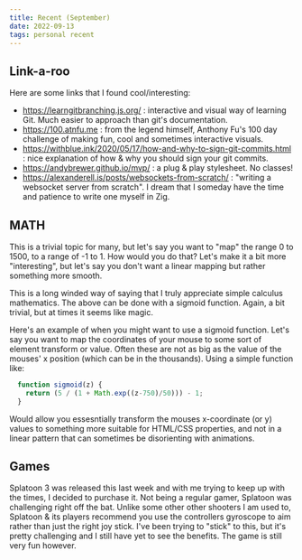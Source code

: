 ```yaml
---
title: Recent (September)
date: 2022-09-13
tags: personal recent
---
```


## Link-a-roo
Here are some links that I found cool/interesting:

- https://learngitbranching.js.org/ : interactive and 
  visual way of learning Git. Much easier to approach than 
  git's documentation.
- https://100.atnfu.me : from the legend himself, Anthony Fu's 
  100 day challenge of making fun, cool and sometimes interactive 
  visuals.
- https://withblue.ink/2020/05/17/how-and-why-to-sign-git-commits.html : nice explanation of how & why you should sign your git commits.
- https://andybrewer.github.io/mvp/ : a plug & play stylesheet. No classes!
- https://alexanderell.is/posts/websockets-from-scratch/ : "writing a websocket server from scratch". I dream that I someday have the time and patience to write one myself in Zig.

## MATH

This is a trivial topic for many, but let's say you want to "map" 
the range 0 to 1500, to a range of -1 to 1. How would you do that?
Let's make it a bit more "interesting", but let's say you don't want 
a linear mapping but rather something more smooth. 

This is a long winded way of saying that I truly appreciate 
simple calculus mathematics. The above can be done with a sigmoid 
function. Again, a bit trivial, but at times it seems like magic.

Here's an example of when you might want to use a sigmoid function.
Let's say you want to map the coordinates of your mouse to some sort
of element transform or value. Often these are not as big as the 
value of the mouses' x position (which can be in the thousands). 
Using a simple function like:

```javascript
  function sigmoid(z) {
    return (5 / (1 + Math.exp((z-750)/50))) - 1;
  }
```

Would allow you essesntially transform the mouses x-coordinate (or y)
values to something more suitable for HTML/CSS properties, and not
in a linear pattern that can sometimes be disorienting with 
animations.

## Games

Splatoon 3 was released this last week and with me trying to keep 
up with the times, I decided to purchase it. Not being a regular 
gamer, Splatoon was challenging right off the bat. Unlike some other 
other shooters I am used to, Splatoon & its players recommend you 
use the controllers gyroscope to aim rather than just the right joy 
stick. I've been trying to "stick" to this, but it's pretty challenging 
and I still have yet to see the benefits. The game is still very fun
however.
